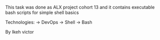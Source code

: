 This task was done as ALX project cohort 13 and it contains executable bash scripts for simple shell basics 

Technologies:
-> DevOps
-> Shell
-> Bash

By Ikeh victor 
